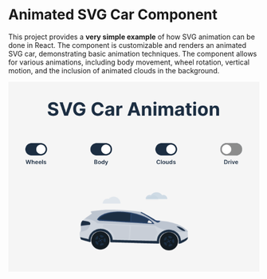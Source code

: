 # Animated SVG Car Component

This project provides a **very simple example** of how SVG animation can be done in React. The component is customizable and renders an animated SVG car, demonstrating basic animation techniques. The component allows for various animations, including body movement, wheel rotation, vertical motion, and the inclusion of animated clouds in the background.

![alt text](img.png)